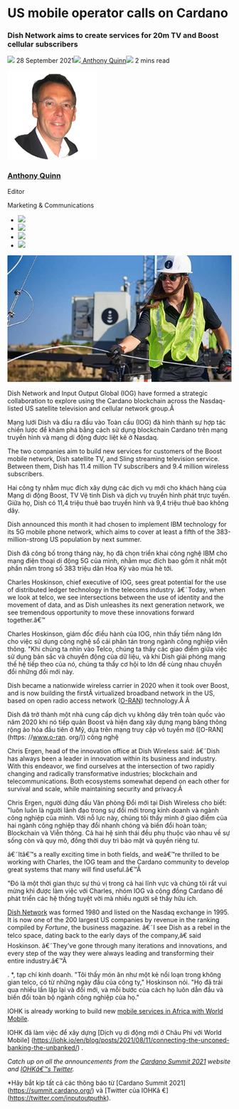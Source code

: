 # US mobile operator calls on Cardano
### **Dish Network aims to create services for 20m TV and Boost cellular subscribers**
![](img/2021-09-28-boost-mobile-and-dish-tv-call-on-cardano.002.png) 28 September 2021![](img/2021-09-28-boost-mobile-and-dish-tv-call-on-cardano.002.png)[ Anthony Quinn](tmp//en/blog/authors/anthony-quinn/page-1/)![](img/2021-09-28-boost-mobile-and-dish-tv-call-on-cardano.003.png) 2 mins read

![Anthony Quinn](img/2021-09-28-boost-mobile-and-dish-tv-call-on-cardano.004.png)[](tmp//en/blog/authors/anthony-quinn/page-1/)
### [**Anthony Quinn**](tmp//en/blog/authors/anthony-quinn/page-1/)
Editor

Marketing & Communications

- ![](img/2021-09-28-boost-mobile-and-dish-tv-call-on-cardano.005.png)[](mailto:anthony.quinn@iohk.io "Email")
- ![](img/2021-09-28-boost-mobile-and-dish-tv-call-on-cardano.006.png)[](https://www.youtube.com/watch?v=KkcAic12dvc "YouTube")
- ![](img/2021-09-28-boost-mobile-and-dish-tv-call-on-cardano.007.png)[](https://www.linkedin.com/in/tony-quinn-frsa-0b093229 "LinkedIn")
- ![](img/2021-09-28-boost-mobile-and-dish-tv-call-on-cardano.008.png)[](https://twitter.com/IohkT "Twitter")

![US mobile operator calls on Cardano](img/2021-09-28-boost-mobile-and-dish-tv-call-on-cardano.009.jpeg)

Dish Network and Input Output Global (IOG) have formed a strategic collaboration to explore using the Cardano blockchain across the Nasdaq-listed US satellite television and cellular network group.Â 

Mạng lưới Dish và đầu ra đầu vào Toàn cầu (IOG) đã hình thành sự hợp tác chiến lược để khám phá bằng cách sử dụng blockchain Cardano trên mạng truyền hình và mạng di động được liệt kê ở Nasdaq.

The two companies aim to build new services for customers of the Boost mobile network, Dish satellite TV, and Sling streaming television service. Between them, Dish has 11.4 million TV subscribers and 9.4 million wireless subscribers.

Hai công ty nhằm mục đích xây dựng các dịch vụ mới cho khách hàng của Mạng di động Boost, TV Vệ tinh Dish và dịch vụ truyền hình phát trực tuyến.
Giữa họ, Dish có 11,4 triệu thuê bao truyền hình và 9,4 triệu thuê bao không dây.

Dish announced this month it had chosen to implement IBM technology for its 5G mobile phone network, which aims to cover at least a fifth of the 383-million-strong US population by next summer.

Dish đã công bố trong tháng này, họ đã chọn triển khai công nghệ IBM cho mạng điện thoại di động 5G của mình, nhằm mục đích bao gồm ít nhất một phần năm trong số 383 triệu dân Hoa Kỳ vào mùa hè tới.

Charles Hoskinson, chief executive of IOG, sees great potential for the use of distributed ledger technology in the telecoms industry. â€˜Today, when we look at telco, we see intersections between the use of identity and the movement of data, and as Dish unleashes its next generation network, we see tremendous opportunity to move these innovations forward together.â€™

Charles Hoskinson, giám đốc điều hành của IOG, nhìn thấy tiềm năng lớn cho việc sử dụng công nghệ sổ cái phân tán trong ngành công nghiệp viễn thông.
"Khi chúng ta nhìn vào Telco, chúng ta thấy các giao điểm giữa việc sử dụng bản sắc và chuyển động của dữ liệu, và khi Dish giải phóng mạng thế hệ tiếp theo của nó, chúng ta thấy cơ hội to lớn để cùng nhau chuyển đổi những đổi mới này.

Dish became a nationwide wireless carrier in 2020 when it took over Boost, and is now building the firstÂ virtualized broadband network in the US, based on open radio access network ([O-RAN](https://www.o-ran.org/)) technology.Â Â 

Dish đã trở thành một nhà cung cấp dịch vụ không dây trên toàn quốc vào năm 2020 khi nó tiếp quản Boost và hiện đang xây dựng mạng băng thông rộng ảo hóa đầu tiên ở Mỹ, dựa trên mạng truy cập vô tuyến mở ([O-RAN] (https: //www.o-ran.
org/)) công nghệ

Chris Ergen, head of the innovation office at Dish Wireless said: â€˜Dish has always been a leader in innovation within its business and industry. With this endeavor, we find ourselves at the intersection of two rapidly changing and radically transformative industries; blockchain and telecommunications. Both ecosystems somewhat depend on each other for survival and scale, while maintaining security and privacy.Â 

Chris Ergen, người đứng đầu Văn phòng Đổi mới tại Dish Wireless cho biết: "luôn luôn là người lãnh đạo trong sự đổi mới trong kinh doanh và ngành công nghiệp của mình.
Với nỗ lực này, chúng tôi thấy mình ở giao điểm của hai ngành công nghiệp thay đổi nhanh chóng và biến đổi hoàn toàn;
Blockchain và Viễn thông.
Cả hai hệ sinh thái đều phụ thuộc vào nhau về sự sống còn và quy mô, đồng thời duy trì bảo mật và quyền riêng tư.

â€˜Itâ€™s a really exciting time in both fields, and weâ€™re thrilled to be working with Charles, the IOG team and the Cardano community to develop great systems that many will find useful.â€™Â 

"Đó là một thời gian thực sự thú vị trong cả hai lĩnh vực và chúng tôi rất vui mừng khi được làm việc với Charles, nhóm IOG và cộng đồng Cardano để phát triển các hệ thống tuyệt vời mà nhiều người sẽ thấy hữu ích.

[Dish Network](https://about.dish.com/company-info) was formed 1980 and listed on the Nasdaq exchange in 1995. It is now one of the 200 largest US companies by revenue in the ranking compiled by *Fortune*, the business magazine. â€˜I see Dish as a rebel in the telco space, dating back to the early days of the company,â€ said Hoskinson. â€˜They've gone through many iterations and innovations, and every step of the way they were always leading and transforming their entire industry.â€™Â 

.
*, tạp chí kinh doanh.
"Tôi thấy món ăn như một kẻ nổi loạn trong không gian telco, có từ những ngày đầu của công ty," Hoskinson nói.
"Họ đã trải qua nhiều lần lặp lại và đổi mới, và mỗi bước của cách họ luôn dẫn đầu và biến đổi toàn bộ ngành công nghiệp của họ."

IOHK is already working to build new [mobile services in Africa with World Mobile](https://iohk.io/en/blog/posts/2021/08/11/connecting-the-unconnected-banking-the-unbanked/).

IOHK đã làm việc để xây dựng [Dịch vụ di động mới ở Châu Phi với World Mobile] (https://iohk.io/en/blog/posts/2021/08/11/connecting-the-unconed-banking-the-unbanked/)
.

*Catch up on all the announcements from the [Cardano Summit 2021](https://summit.cardano.org/) website and [IOHKâ€™s Twitter](https://twitter.com/InputOutputHK).*

*Hãy bắt kịp tất cả các thông báo từ [Cardano Summit 2021] (https://summit.cardano.org/) và [Twitter của IOHKâ €] (https://twitter.com/inputoutputhk).

